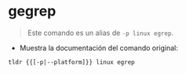 # gegrep

> Este comando es un alias de `-p linux egrep`.

- Muestra la documentación del comando original:

`tldr {{[-p|--platform]}} linux egrep`
